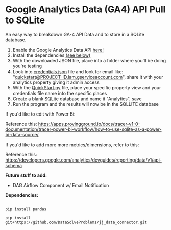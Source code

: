 # Google Analytics Data (GA4) API Pull to SQLite
An easy way to breakdown GA-4 API Data and to store in a SQLite database.

1. Enable the Google Analytics Data API  <a href="https://developers.google.com/analytics/devguides/reporting/data/v1/quickstart-client-libraries">here!</a> 
2. Install the dependencies <a href="#anchor-name">(see below)</a>
3. With the downloaded JSON file, place into a folder where you'll be doing you're testing
4. Look into <a href="https://github.com/dsilverio123/Google-Analytics-Data-GA4-API-Pull-to-SQLite/blob/main/credentials.json">credentials.json</a> file and look for email like: "quickstart@PROJECT-ID.iam.gserviceaccount.com", share it with your analytics property giving it admin access
5. With the  <a href="https://github.com/dsilverio123/Google-Analytics-Data-GA4-API-Pull-to-SQLite/blob/main/QuickStart.py">QuickStart.py</a> file, place your specific property view and your credentials file name into the specific places
6. Create a blank SQLite database and name it "Analytics", save
7. Run the program and the results will now be in the SQLLITE database

If you'd like to edit with Power Bi:

Reference this: https://apps.provingground.io/docs/tracer-v1-0-documentation/tracer-power-bi-workflow/how-to-use-sqlite-as-a-power-bi-data-source/

If you'd like to add more more metrics/dimensions, refer to this: 

Reference this: https://developers.google.com/analytics/devguides/reporting/data/v1/api-schema

<strong>Future stuff to add:</strong>

- DAG Airflow Component w/ Email Notification

<a id="anchor-name"><strong>Dependencies:</strong></a>

``` 

pip install pandas

pip install git+https://github.com/DataSolveProblems/jj_data_connector.git

```
